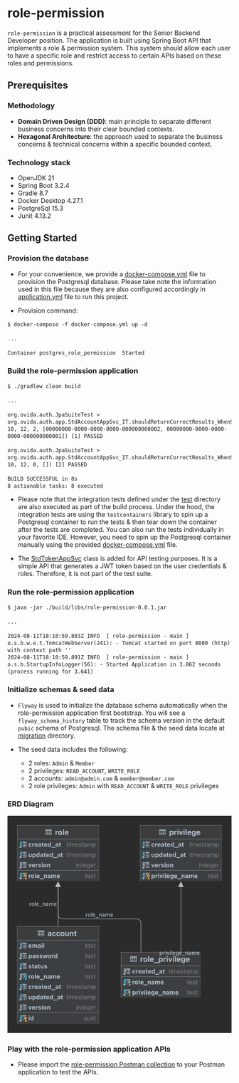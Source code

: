 # role-permission
`role-permission` is a practical assessment for the Senior Backend Developer position. The application is built using 
Spring Boot API that implements a role & permission system. This system should allow each user to have a specific role and restrict access to certain APIs based on these roles and permissions.

## Prerequisites

### Methodology

- **Domain Driven Design (DDD)**: main principle to separate different business concerns into their clear bounded contexts.
- **Hexagonal Architecture**: the approach used to separate the business concerns & technical concerns within a specific bounded context.

### Technology stack

- OpenJDK 21
- Spring Boot 3.2.4
- Gradle 8.7
- Docker Desktop 4.27.1
- PostgreSql 15.3
- Junit 4.13.2

## Getting Started

### Provision the database

- For your convenience, we provide a [docker-compose.yml](docker-compose.yml) file to provision the Postgresql database. Please take note the information used in this file because they are also configured accordingly in [application.yml](src/main/resources/application.yml) file to run this project.

- Provision command:

```shell script
$ docker-compose -f docker-compose.yml up -d

...

Container postgres_role_permission  Started
```

### Build the role-permission application

```shell script
$ ./gradlew clean build

...

org.ovida.auth.JpaSuiteTest > org.ovida.auth.app.StdAccountAppSvc_IT.shouldReturnCorrectResults_WhenSearch(1, 10, 12, 2, [00000000-0000-0000-0000-000000000002, 00000000-0000-0000-0000-000000000001]) [1] PASSED

org.ovida.auth.JpaSuiteTest > org.ovida.auth.app.StdAccountAppSvc_IT.shouldReturnCorrectResults_WhenSearch(2, 10, 12, 0, []) [2] PASSED

BUILD SUCCESSFUL in 8s
8 actionable tasks: 8 executed

```

- Please note that the integration tests defined under the [test](src/test) directory are also executed as part of the build process. Under the hood, the integration tests are using the `testcontainers` library to spin up a Postgresql container to run the tests & then tear down the container after the tests are completed. You can also run the tests individually in your favorite IDE. However, you need to spin up the Postgresql container manually using the provided [docker-compose.yml](docker-compose.yml) file.

- The [StdTokenAppSvc](src/main/java/org/ovida/auth/app/token/StdTokenAppSvc.java) class is added for API testing purposes. It is a simple API that generates a JWT token based on the user credentials & roles. Therefore, it is not part of the test suite.

### Run the role-permission application

```shell script
$ java -jar ./build/libs/role-permission-0.0.1.jar

...

2024-08-11T18:10:59.883Z INFO  [ role-permission - main ] o.s.b.w.e.t.TomcatWebServer(241): - Tomcat started on port 8080 (http) with context path ''
2024-08-11T18:10:59.891Z INFO  [ role-permission - main ] o.s.b.StartupInfoLogger(56): - Started Application in 3.062 seconds (process running for 3.641)
```

### Initialize schemas & seed data

- `Flyway` is used to initialize the database schema automatically when the role-permission application first bootstrap. You will see a `flyway_schema_history` table to track the schema version in the default `pubic` schema of Postgresql. The schema file & the seed data locate at [migration](src/main/resources/db/migration) directory.

- The seed data includes the following:
  - 2 roles: `Admin` & `Member`
  - 2 privileges: `READ_ACCOUNT`, `WRITE_ROLE`
  - 2 accounts: `admin@admin.com` & `member@member.com`
  - 2 role privileges: `Admin` with `READ_ACCOUNT` & `WRITE_ROLE` privileges

### ERD Diagram

![ERD](role-permission-erd.png)

### Play with the role-permission application APIs

- Please import the [role-permission Postman collection](role-permission.postman_collection.json) to your Postman application to test the APIs.
